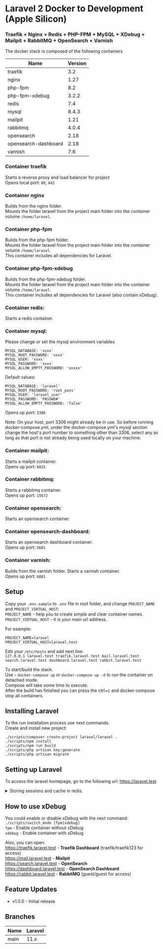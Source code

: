 #  Laravel 2 Docker to Development (Apple Silicon)

### Traefik + Nginx + Redis + PHP-FPM + MySQL + XDebug + Mailpit + RabbitMQ + OpenSearch + Varnish

The docker stack is composed of the following containers

| Name                 | Version |
|----------------------|---------|
| traefik              | 3.2     |
| nginx                | 1.27    |
| php-fpm              | 8.2     |
| php-fpm-xdebug       | 3.2.2   |
| redis                | 7.4     |
| mysql                | 8.4.3   |
| mailpit              | 1.21    |
| rabbitmq             | 4.0.4   |
| opensearch           | 2.18    |
| opensearch-dashboard | 2.18    |
| varnish              | 7.6     |

### Container traefik
Starts a reverse proxy and load balancer for project<br>
Opens local port: `80`, `443`

### Container nginx
Builds from the nginx folder. <br>
Mounts the folder laravel from the project main folder into the container volume `/home/laravel`.<br>

### Container php-fpm
Builds from the php-fpm folder.<br>
Mounts the folder laravel from the project main folder into the container volume `/home/laravel`.<br>
This container includes all dependencies for Laravel.<br>

### Container php-fpm-xdebug
Builds from the php-fpm-xdebug folder.<br>
Mounts the folder laravel from the project main folder into the container volume `/home/laravel`.<br>
This container includes all dependencies for Laravel (also contain xDebug).<br>

### Container redis:
Starts a redis container.<br>

### Container mysql:
Please change or set the mysql environment variables
    
    MYSQL_DATABASE: 'xxxx'
    MYSQL_ROOT_PASSWORD: 'xxxx'
    MYSQL_USER: 'xxxx'
    MYSQL_PASSWORD: 'xxxx'
    MYSQL_ALLOW_EMPTY_PASSWORD: 'xxxxx'

Default values:

    MYSQL_DATABASE: 'laravel'
    MYSQL_ROOT_PASSWORD: 'root_pass'
    MYSQL_USER: 'laravel_user'
    MYSQL_PASSWORD: 'PASSWD#'
    MYSQL_ALLOW_EMPTY_PASSWORD: 'false'

Opens up port: `3306`

Note: On your host, port 3306 might already be in use. So before running docker-compose.yml, under the docker-compose.yml's mysql section change the host's port number to something other than 3306, select any as long as that port is not already being used locally on your machine.

### Container mailpit:
Starts a mailpit container.<br>
Opens up port: `8025`

### Container rabbitmq:
Starts a rabbitmq container.<br>
Opens up port: `15672`

### Container opensearch:
Starts an opensearch container.<br>

### Container opensearch-dashboard:
Starts an opensearch dashboard container.<br>
Opens up port: `5601`

### Container varnish:
Builds from the varnish folder.
Starts a varnish container.<br>
Opens up port: `6081`

## Setup
Copy your `.env.sample` to `.env` file in root folder, and change `PROJECT_NAME` and `PROJECT_VIRTUAL_HOST`:<br>
`PROJECT_NAME` - help you to create simple and clear container names.<br>
`PROJECT_VIRTUAL_HOST` - it is your main url address.<br>

For example:

    PROJECT_NAME=laravel
    PROJECT_VIRTUAL_HOST=laravel.test

Edit your `/etc/hosts` and add next line:<br>
`127.0.0.1 laravel.test traefik.laravel.test mail.laravel.test search.laravel.test dashboard.laravel.test rabbit.laravel.test`<br>

To start/build the stack.<br>
Use - `docker-compose up` or `docker-compose up -d` to run the container on detached mode.<br>
Compose will take some time to execute.<br>
After the build has finished you can press the ctrl+c and docker-compose stop all containers.

## Installing Laravel
To the run installation process use next commands.<br>
Create and install new project:

    ./scripts/composer create-project laravel/laravel .
    ./scripts/npm install
    ./scripts/npm run build
    ./scripts/php artisan key:generate
    ./scripts/php artisan migrate

## Setting up Laravel
To access the laravel homepage, go to the following url: https://laravel.test<br>

<details>

<summary>Storing sessions and cache in redis.</summary>

##### As reference, you could use files from `laravel_config` folder.

#### Setting up vite.config.js (you need to add the correct server configuration).

```js
   server: {
        host: 'nginx',
        port: 5175,
        https: true,
    },
```

#### Setting up the boot method in /app/Providers/AppServiceProvider.php (it is necessary for the correct use of HTTPS locally).

```php
public function boot(): void
    {
        if (config('app.env') === 'local') {
            URL::forceScheme('https');
        }
    }
```

#### Don't forget to change the following parameters in the .env file of the Laravel app folder.

```php
APP_URL=https://laravel.test
DB_CONNECTION=mysql
DB_HOST=mysql
DB_PORT=3306
DB_DATABASE=laravel_db
DB_USERNAME=laravel_user
DB_PASSWORD="PASSWD#"
REDIS_CLIENT=redis
REDIS_HOST=redis
REDIS_PASSWORD=null
REDIS_PORT=6379
MAIL_HOST=mailpit
```

</details>


## How to use xDebug
You could enable or disable xDebug with the next command: `./scripts/switch_mode [fpm|xdebug]`<br>
`fpm` - Enable container without xDebug <br>
`xdebug` - Enable container with xDebug <br>


Also, you can open:<br>
https://traefik.laravel.test - **Traefik Dashboard** (traefik/traefik123 for access)<br>
https://mail.laravel.test - **Mailpit**<br>
https://search.laravel.test - **OpenSearch**<br>
https://dashboard.laravel.test - **OpenSearch Dashboard**<br>
https://rabbit.laravel.test - **RabbitMQ** (guest/guest for access)<br>

## Feature Updates
- v1.0.0 - Initial release

## Branches
| Name | Laravel |
|------|---------|
| main | 11.x    |